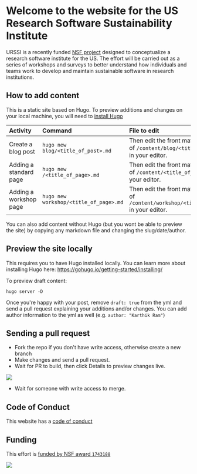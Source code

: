 # Welcome to the website for the US Research Software Sustainability Institute

URSSI is a recently funded [NSF project](https://www.nsf.gov/awardsearch/showAward?AWD_ID=1743188) designed to conceptualize a research software institute for the US. The effort will be carried out as a series of workshops and surveys to better understand how individuals and teams work to develop and maintain sustainable software in research institutions. 

## How to add content

This is a static site based on Hugo. To preview additions and changes on your local machine, you will need to [install Hugo](https://gohugo.io/getting-started/installing/)

| Activity | Command  | File to edit |
|:--|:--|:--|
| Create a blog post | `hugo new blog/<title_of_post>.md`  | Then edit the front matter and content of `/content/blog/<title_of_post.md>` in your editor.  |
| Adding a standard page | `hugo new /<title_of_page>.md` | Then edit the front matter and content of `/content/<title_of_page.md>` in your editor.   |
| Adding a workshop page | `hugo new workshop/<title_of_page>.md` | Then edit the front matter and content of `/content/workshop/<title_of_page.md>` in your editor.  |

You can also add content without Hugo (but you wont be able to preview the site) by copying any markdown file and changing the slug/date/author. 

## Preview the site locally

This requires you to have Hugo installed locally. You can learn more about installing Hugo here: https://gohugo.io/getting-started/installing/

To preview draft content: 

```
hugo server -D
```

Once you're happy with your post, remove `draft: true` from the yml and send a pull request explaining your additions and/or changes. You can add author information to the yml as well (e.g. `author: "Karthik Ram"`)


## Sending a pull request

- Fork the repo if you don't have write access, otherwise create a new branch
- Make changes and send a pull request.
- Wait for PR to build, then click Details to preview changes live.

![](https://i.imgur.com/lQZgpM5.png)

- Wait for someone with write access to merge.

## Code of Conduct

This website has a [code of conduct](https://github.com/si2-urssi/website/blob/master/CODE_OF_CONDUCT.md)

## Funding
This effort is [funded by NSF award `1743188`](https://www.nsf.gov/awardsearch/showAward?AWD_ID=1743188)

![](https://i.imgur.com/9qujX6H.png) 